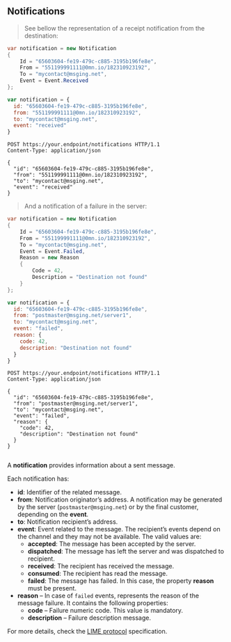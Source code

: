 ## Notifications

> See bellow the representation of a receipt notification from the destination:

```csharp
var notification = new Notification
{
    Id = "65603604-fe19-479c-c885-3195b196fe8e",
    From = "551199991111@0mn.io/182310923192",
    To = "mycontact@msging.net",
    Event = Event.Received
};
```

```javascript
var notification = {
  id: "65603604-fe19-479c-c885-3195b196fe8e",
  from: "551199991111@0mn.io/182310923192",
  to: "mycontact@msging.net",
  event: "received"
}
```

```http
POST https://your.endpoint/notifications HTTP/1.1
Content-Type: application/json

{
  "id": "65603604-fe19-479c-c885-3195b196fe8e",
  "from": "551199991111@0mn.io/182310923192",
  "to": "mycontact@msging.net",
  "event": "received"
}
```

> And a notification of a failure in the server:

```csharp
var notification = new Notification
{
    Id = "65603604-fe19-479c-c885-3195b196fe8e",
    From = "551199991111@0mn.io/182310923192",
    To = "mycontact@msging.net",
    Event = Event.Failed,
    Reason = new Reason
    {
        Code = 42,
        Description = "Destination not found"
    }
};
```

```javascript
var notification = {
  id: "65603604-fe19-479c-c885-3195b196fe8e",
  from: "postmaster@msging.net/server1",
  to: "mycontact@msging.net",
  event: "failed",
  reason: {
    code: 42,
    description: "Destination not found"
  }
}
```

```http
POST https://your.endpoint/notifications HTTP/1.1
Content-Type: application/json

{
  "id": "65603604-fe19-479c-c885-3195b196fe8e",
  "from": "postmaster@msging.net/server1",
  "to": "mycontact@msging.net",
  "event": "failed",
  "reason": {
    "code": 42,
    "description": "Destination not found"
  }
}
```

```http

```

A **notification** provides information about a sent message.

Each notification has:

- **id**: Identifier of the related message.
- **from**: Notification originator’s address. A notification may be generated by the server (`postmaster@msging.net`) or by the final customer, depending on the **event**.
- **to**: Notification recipient’s address. 
- **event**: Event related to the message. The recipient’s events depend on the channel and they may not be available. The valid values are: 
  * **accepted**: The message has been accepted by the server.
  * **dispatched**: The message has left the server and was dispatched to recipient.
  * **received**: The recipient has received the message.
  * **consumed**: The recipient has read the message.
  * **failed**: The message has failed. In this case, the property **reason** must be present. 
- **reason** – In case of `failed` events, represents the reason of the message failure. It contains the following properties:
  * **code** – Failure numeric code. This value is mandatory.
  * **description** – Failure description message.

For more details, check the [LIME protocol](http://limeprotocol.org/index.html#notification) specification.

